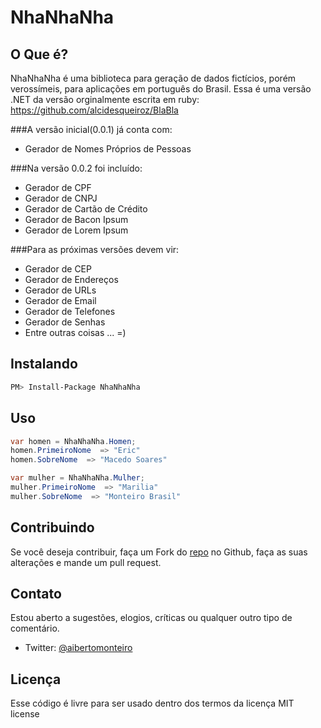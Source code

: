 NhaNhaNha
=====

O Que é?
--------

NhaNhaNha é uma biblioteca para geração de dados fictícios, porém verossímeis, para aplicações em português do Brasil.
Essa é uma versão .NET da versão orginalmente escrita em ruby: https://github.com/alcidesqueiroz/BlaBla

###A versão inicial(0.0.1) já conta com:

*	Gerador de Nomes Próprios de Pessoas

###Na versão 0.0.2 foi incluído:
*	Gerador de CPF
*	Gerador de CNPJ
*	Gerador de Cartão de Crédito
*	Gerador de Bacon Ipsum
*	Gerador de Lorem Ipsum

###Para as próximas versões devem vir:

*	Gerador de CEP	
*	Gerador de Endereços
*	Gerador de URLs
*	Gerador de Email
*	Gerador de Telefones
*	Gerador de Senhas
*	Entre outras coisas ... =)


Instalando
----------
```bash
PM> Install-Package NhaNhaNha
```

Uso
-----
```csharp
var homen = NhaNhaNha.Homen;
homen.PrimeiroNome  => "Eric"
homen.SobreNome  => "Macedo Soares"

var mulher = NhaNhaNha.Mulher;
mulher.PrimeiroNome  => "Marilia"
mulher.SobreNome  => "Monteiro Brasil"
```

Contribuindo
------------
Se você deseja contribuir, faça um Fork do [repo](https://github.com/AlbertoMonteiro/NhaNhaNha) no Github, faça as suas alterações e mande um pull request.


Contato
-------
Estou aberto a sugestões, elogios, críticas ou qualquer outro tipo de comentário. 

*	Twitter: [@aibertomonteiro](http://www.twitter.com/aibertomonteiro)

Licença
-------
Esse código é livre para ser usado dentro dos termos da licença MIT license
